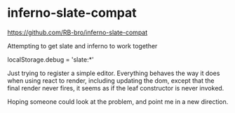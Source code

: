 # inferno-slate-compat
https://github.com/RB-bro/inferno-slate-compat

Attempting to get slate and inferno to work together

localStorage.debug = 'slate:*'

Just trying to register a simple editor. Everything behaves the way it does when using react to render, including updating the dom, except that the final render never fires, it seems as if the leaf constructor is never invoked.

Hoping someone could look at the problem, and point me in a new direction. 

